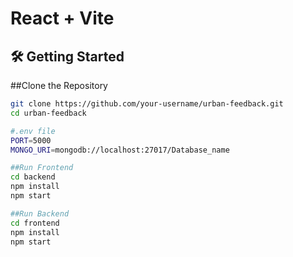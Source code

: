 # React + Vite

## 🛠️ Getting Started

##Clone the Repository

```bash
git clone https://github.com/your-username/urban-feedback.git
cd urban-feedback

#.env file
PORT=5000
MONGO_URI=mongodb://localhost:27017/Database_name

##Run Frontend
cd backend
npm install
npm start

##Run Backend 
cd frontend
npm install
npm start



